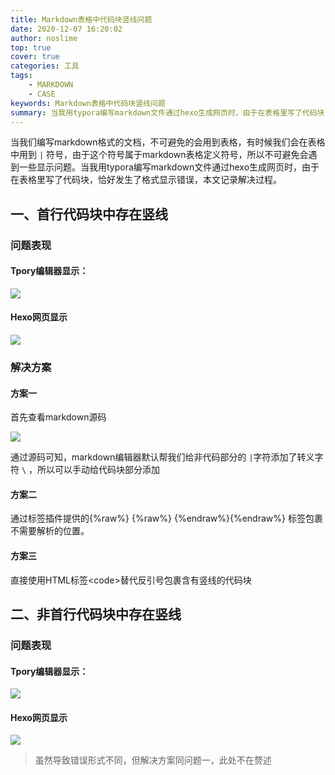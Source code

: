 ```yaml
---
title: Markdown表格中代码块竖线问题
date: 2020-12-07 16:20:02
author: noslime
top: true
cover: true
categories: 工具
tags: 
	- MARKDOWN
	- CASE
keywords: Markdown表格中代码块竖线问题
summary: 当我用typora编写markdown文件通过hexo生成网页时，由于在表格里写了代码块，恰好发生了格式显示错误，本文记录解决过程
---
```


当我们编写markdown格式的文档，不可避免的会用到表格，有时候我们会在表格中用到 `|` 符号，由于这个符号属于markdown表格定义符号，所以不可避免会遇到一些显示问题。当我用typora编写markdown文件通过hexo生成网页时，由于在表格里写了代码块，恰好发生了格式显示错误，本文记录解决过程。

## 一、首行代码块中存在竖线

### 问题表现

#### Tpory编辑器显示：

![](https://cdn.jsdelivr.net/gh/noslime/noslime.github.io@master/source/images/vertical_line02.png)

#### Hexo网页显示

![](https://cdn.jsdelivr.net/gh/noslime/noslime.github.io@master/source/images/vertical_line03.png)

### 解决方案

#### 方案一

首先查看markdown源码

![](https://cdn.jsdelivr.net/gh/noslime/noslime.github.io@master/source/images/vertical_line01.png)

通过源码可知，markdown编辑器默认帮我们给非代码部分的 `|`字符添加了转义字符 `\`  ，所以可以手动给代码块部分添加

#### 方案二

通过标签插件提供的{%raw%} {%raw%} {%endraw%}{%endraw%} 标签包裹不需要解析的位置。

#### 方案三

直接使用HTML标签\<code\>替代反引号包裹含有竖线的代码块

## 二、非首行代码块中存在竖线

### 问题表现

#### Tpory编辑器显示：

![](https://cdn.jsdelivr.net/gh/noslime/noslime.github.io@master/source/images/vertical_line04.png)

#### Hexo网页显示

![](https://cdn.jsdelivr.net/gh/noslime/noslime.github.io@master/source/images/vertical_line05.png)

>  虽然导致错误形式不同，但解决方案同问题一，此处不在赘述
